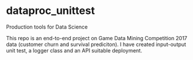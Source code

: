 # dataproc_unittest

Production tools for Data Science

This repo is an end-to-end project on Game Data Mining Competition 2017 data (customer churn and survival prediciton).
I have created input-output unit test, a logger class and an API suitable deployment. 
